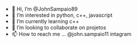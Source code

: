 - 👋 Hi, I’m @JohnSampaio89   
- 👀 I’m interested in  python, c++, javascript
- 🌱 I’m currently learning  c++
- 💞️ I’m looking to collaborate on  projetos
- 📫 How to reach me ...  @john.sampaio11 intagram
    
<!---
JohnSampaio89/JohnSampaio89 is a ✨ special ✨ repository because its `README.md` (this file) appears on your GitHub profile.
You can click the Preview link to take a look at your changes.
--->
